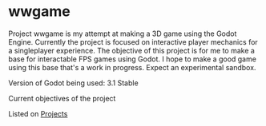 # wwgame

Project wwgame is my attempt at making a 3D game using the Godot Engine.
Currently the project is focused on interactive player mechanics for a singleplayer experience.
The objective of this project is for me to make a base for interactable FPS games using Godot.
I hope to make a good game using this base that's a work in progress. Expect an experimental sandbox.

Version of Godot being used: 3.1 Stable

Current objectives of the project

Listed on [Projects](https://github.com/aarroz/wwgame/projects/1)
